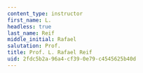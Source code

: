 ```yaml
---
content_type: instructor
first_name: L.
headless: true
last_name: Reif
middle_initial: Rafael
salutation: Prof.
title: Prof. L. Rafael Reif
uid: 2fdc5b2a-96a4-cf39-0e79-c4545625b40d
---
```

